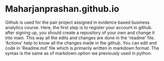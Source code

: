 # Maharjanprashan.github.io

Github is used for the pair project assigned in evidence based business analytics course. Here, the first step is to register your account in github. after signing up, you should create a repository of your own and change it into main. This way all the edits and changes are done in the 'readme' file. 'Actions' help to know all the changes made in the github. You can edit and code in 'Readme.md' file which is primarily written in markdown format. The syntax is the same as of markdown option we previously used in python.
